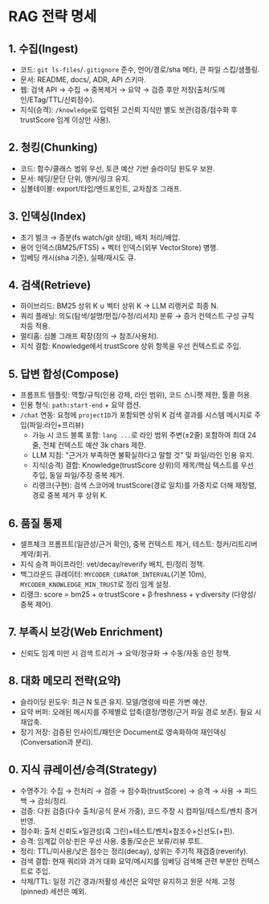 # RAG 전략 명세

## 1. 수집(Ingest)
- 코드: `git ls-files`/`.gitignore` 준수, 언어/경로/sha 메타, 큰 파일 스킵/샘플링.
- 문서: README, docs/, ADR, API 스키마.
- 웹: 검색 API → 수집 → 중복제거 → 요약 → 검증 후만 저장(출처/도메인/ETag/TTL/신뢰점수).
 - 지식(승격): `/knowledge`로 입력된 고신뢰 지식만 별도 보관(검증/점수화 후 trustScore 임계 이상만 사용).

## 2. 청킹(Chunking)
- 코드: 함수/클래스 범위 우선, 토큰 예산 기반 슬라이딩 윈도우 보완.
- 문서: 헤딩/문단 단위, 앵커/링크 유지.
- 심볼테이블: export/타입/엔드포인트, 교차참조 그래프.

## 3. 인덱싱(Index)
- 초기 벌크 → 증분(fs watch/git 상태), 배치 처리/배압.
- 용어 인덱스(BM25/FTS5) + 벡터 인덱스(외부 VectorStore) 병행.
- 임베딩 캐시(sha 기준), 실패/재시도 큐.

## 4. 검색(Retrieve)
- 하이브리드: BM25 상위 K ∪ 벡터 상위 K → LLM 리랭커로 최종 N.
- 쿼리 플래닝: 의도(탐색/설명/편집/수정/리서치) 분류 → 증거 컨텍스트 구성 규칙 차등 적용.
- 멀티홉: 심볼 그래프 확장(정의 → 참조/사용처).
 - 지식 결합: Knowledge에서 trustScore 상위 항목을 우선 컨텍스트로 주입.

## 5. 답변 합성(Compose)
- 프롬프트 템플릿: 역할/규칙(인용 강제, 라인 범위), 코드 스니펫 제한, 툴콜 허용.
- 인용 형식: `path:start-end` + 요약 캡션.
- `/chat` 연동: 요청에 `projectID`가 포함되면 상위 K 검색 결과를 시스템 메시지로 주입(파일:라인+프리뷰)
  - 가능 시 코드 블록 포함: ```lang ...```로 라인 범위 주변(±2줄) 포함하여 최대 24줄, 전체 컨텍스트 예산 3k chars 제한.
  - LLM 지침: "근거가 부족하면 불확실하다고 말할 것" 및 파일/라인 인용 유지.
  - 지식(승격) 결합: Knowledge(trustScore 상위)의 제목/핵심 텍스트를 우선 주입, 동일 파일/주장 중복 제거.
  - 리랭크(구현): 검색 스코어에 trustScore(경로 일치)를 가중치로 더해 재정렬, 경로 중복 제거 후 상위 K.

## 6. 품질 통제
- 셀프체크 프롬프트(일관성/근거 확인), 중복 컨텍스트 제거, 테스트: 청커/리트리버 계약/회귀.
 - 지식 승격 파이프라인: vet/decay/reverify 배치, 핀/정리 정책.
 - 백그라운드 큐레이터: `MYCODER_CURATOR_INTERVAL`(기본 10m), `MYCODER_KNOWLEDGE_MIN_TRUST`로 정리 임계 설정.
 - 리랭크: score = bm25 + α·trustScore + β·freshness + γ·diversity (다양성/중복 제어).

## 7. 부족시 보강(Web Enrichment)
- 신뢰도 임계 미만 시 검색 트리거 → 요약/정규화 → 수동/자동 승인 정책.

## 8. 대화 메모리 전략(요약)
- 슬라이딩 윈도우: 최근 N 토큰 유지. 모델/명령에 따른 가변 예산.
- 요약 버퍼: 오래된 메시지를 주제별로 압축(결정/명령/근거 파일 경로 보존). 필요 시 재압축.
- 장기 저장: 검증된 인사이트/패턴은 Document로 영속화하여 재인덱싱(Conversation과 분리).
## 0. 지식 큐레이션/승격(Strategy)
- 수명주기: 수집 → 전처리 → 검증 → 점수화(trustScore) → 승격 → 사용 → 피드백 → 감쇠/정리.
- 검증: 다원 검증(다수 출처/공식 문서 가중), 코드 주장 시 컴파일/테스트/벤치 증거 반영.
- 점수화: 출처 신뢰도×일관성(훅 그린)×테스트/벤치×참조수×신선도(+핀).
- 승격: 임계값 이상·핀은 우선 사용. 충돌/모순은 보류/리뷰 루트.
- 정리: TTL/미사용/낮은 점수는 정리(decay), 상위는 주기적 재검증(reverify).
- 검색 결합: 현재 쿼리와 과거 대화 요약/메시지를 임베딩 검색해 관련 부분만 컨텍스트로 주입.
- 삭제/TTL: 일정 기간 경과/저활성 세션은 요약만 유지하고 원문 삭제. 고정(pinned) 세션은 예외.
